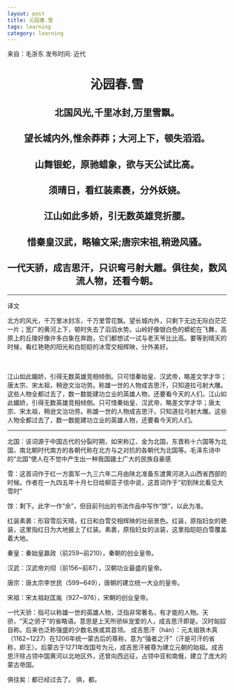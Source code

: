 ```yaml
---
layout: post
title: 沁园春.雪
tags: learning
category: learning
---
```

来自：毛浙东 发布时间: 近代
<html>
    <meta charset="utf8">
	<head>
		<title>沁园春.雪</title>
	</head>
	<body>
	<center><P><h1>沁园春.雪<br></h1></P></center>
	<center><P><h2>北国风光,千里冰封,万里雪飘。<br></h2></P></center>
	<center><p><h2>望长城内外,惟余莽莽；大河上下，顿失滔滔。<br></h2></p></center>
	<center><p><h2>山舞银蛇，原驰蜡象，欲与天公试比高。<br></h2></p></center>
	<center><p><h2>须晴日，看红装素裹，分外妖娆。<br></h2></p></center>
	<center><p><h2>江山如此多娇，引无数英雄竞折腰。<br></h2></p></center>
	<center><p><h2>惜秦皇汉武，略输文采;唐宗宋祖,稍逊风骚。<br></h2></p>	</center>
	<center><p><h2>一代天骄，成吉思汗，只识弯弓射大雕。俱往矣，数风流人物，还看今朝。<br></h2></p></center>
	<hr>
	译文 
	<P>北方的风光，千万里冰封冻，千万里雪花飘。望长城内外，只剩下无边无际白茫茫一片；宽广的黄河上下，顿时失去了滔滔水势。山岭好像银白色的蟒蛇在飞舞，高原上的丘陵好像许多白象在奔跑，它们都想试一试与老天爷比比高。要等到晴天的时候，看红艳艳的阳光和白皑皑的冰雪交相辉映，分外美好。</P>
　　 <P>江山如此媚娇，引得无数英雄竞相倾倒。只可惜秦始皇、汉武帝，略差文学才华；唐太宗、宋太祖，稍逊文治功劳。称雄一世的人物成吉思汗，只知道拉弓射大雕。这些人物全都过去了，数一数能建功立业的英雄人物，还要看今天的人们。江山如此媚娇，引得无数英雄竞相倾倒。只可惜秦始皇、汉武帝，略差文学才华；唐太宗、宋太祖，稍逊文治功劳。称雄一世的人物成吉思汗，只知道拉弓射大雕。这些人物全都过去了，数一数能建功立业的英雄人物，还要看今天的人们。</P>
    <hr>
    <P>北国：该词源于中国古代的分裂时期，如宋称辽、金为北国，东晋称十六国等为北国，南北朝时代南方的各朝代称在北方与之对抗的各朝代为北国等。毛泽东诗中的“北国”使人在不觉中产生出一种我国疆土广大的民族自豪感</P>
    <p>雪：这首词作于红一方面军一九三六年二月由陕北准备东渡黄河进入山西省西部的时候。作者在一九四五年十月七日给柳亚子信中说，这首词作于“初到陕北看见大雪时”</p>
    <p>馀：剩下。此字一作“余”，但目前刊出的书法作品中写作“馀”，以此为准。</p>
    <p>红装素裹：形容雪后天晴，红日和白雪交相辉映的壮丽景色。红装，原指妇女的艳装，这里指红日为大地披上了红装。素裹，原指妇女的淡装，这里指皑皑白雪覆盖着大地。</p>
    <p>秦皇：秦始皇嬴政（前259~前210），秦朝的创业皇帝。</p>
    <p>汉武：汉武帝刘彻（前156~前87），汉朝功业最盛的皇帝。</p>
    <p>唐宗：唐太宗李世民（599~649），唐朝的建立统一大业的皇帝。</p>
    <p>宋祖：宋太祖赵匡胤（927~976），宋朝的创业皇帝。</p>
    <p>一代天骄：指可以称雄一世的英雄人物，泛指非常著名，有才能的人物。天骄，“天之骄子”的省略语。意思是上天所骄纵宠爱的人，成吉思汗即是。汉时匈奴自称。后来也泛称强盛的少数名族或其首领。
成吉思汗（hán）：元太祖铁木真（1162~1227）在1206年统一蒙古后的尊称，意为“强者之汗”（汗是可汗的省称，即王）。后蒙古于1271年改国号为元，成吉思汗被尊为建立元朝的始祖。成吉思汗除占领中国黄河以北地区外，还曾向西远征，占领中亚和南俄，建立了庞大的蒙古帝国。</p>
     <p>俱往矣：都已经过去了。 俱，都。</p>
	</body>
</html>